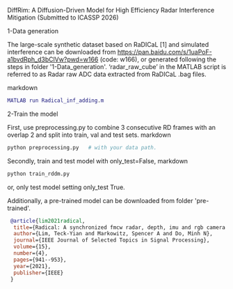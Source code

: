 DiffRim: A Diffusion-Driven Model for High Efficiency Radar Interference Mitigation (Submitted to ICASSP 2026)

1-Data generation

The large-scale synthetic dataset based on RaDICaL [1] and simulated interference can be downloaded from https://pan.baidu.com/s/1uaPoF-a1bvdRph_d3bClVw?pwd=w166 (code: w166), or generated following the steps in folder '1-Data_generation'. 
‘radar_raw_cube’ in the MATLAB script is referred to as Radar raw ADC data extracted from RaDICaL .bag files.

markdown
```matlab
MATLAB run Radical_inf_adding.m
```

2-Train the model

First, use preprocessing.py to combine 3 consecutive RD frames with an overlap 2 and split into train, val and test sets. 
markdown
```python
python preprocessing.py   # with your data path.
```

Secondly, train and test model with only_test=False,
markdown
```python
python train_rddm.py
```

or, only test model setting only_test True.

Additionally, a pre-trained model can be downloaded from folder 'pre-trained'.


```bibtex
 @article{lim2021radical,
  title={Radical: A synchronized fmcw radar, depth, imu and rgb camera data dataset with low-level fmcw radar signals},
  author={Lim, Teck-Yian and Markowitz, Spencer A and Do, Minh N},
  journal={IEEE Journal of Selected Topics in Signal Processing},
  volume={15},
  number={4},
  pages={941--953},
  year={2021},
  publisher={IEEE}
 }
```

